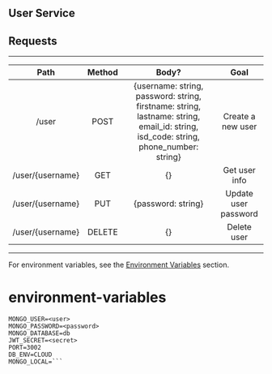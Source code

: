 ## User Service

## Requests

---

|       Path       | Method |                                                                Body?                                                                |         Goal         |
| :--------------: | :----: | :---------------------------------------------------------------------------------------------------------------------------------: | :------------------: |
|      /user       |  POST  | {username: string, password: string, firstname: string, lastname: string, email_id: string, isd_code: string, phone_number: string} |  Create a new user   |
| /user/{username} |  GET   |                                                                 {}                                                                  |    Get user info     |
| /user/{username} |  PUT   |                                                         {password: string}                                                          | Update user password |
| /user/{username} | DELETE |                                                                 {}                                                                  |     Delete user      |

---

For environment variables, see the [Environment Variables](#environment-variables) section.

# environment-variables

````MONGO_HOST=<host>.mongodb.net
MONGO_USER=<user>
MONGO_PASSWORD=<password>
MONGO_DATABASE=db
JWT_SECRET=<secret>
PORT=3002
DB_ENV=CLOUD
MONGO_LOCAL=```
````
